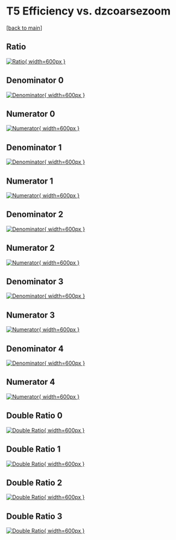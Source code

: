 # T5 Efficiency vs. dzcoarsezoom

[[back to main](./)]



## Ratio

[![Ratio](../mtv/var/T5_xtr_0_-1_eff_dzcoarsezoom.png){ width=600px }](../mtv/var/T5_xtr_0_-1_eff_dzcoarsezoom.pdf)

## Denominator 0

[![Denominator](../mtv/den/T5_xtr_0_-1_eff_dzcoarsezoom_den0.png){ width=600px }](../mtv/den/T5_xtr_0_-1_eff_dzcoarsezoom_den0.pdf)

## Numerator 0

[![Numerator](../mtv/num/T5_xtr_0_-1_eff_dzcoarsezoom_num0.png){ width=600px }](../mtv/num/T5_xtr_0_-1_eff_dzcoarsezoom_num0.pdf)

## Denominator 1

[![Denominator](../mtv/den/T5_xtr_0_-1_eff_dzcoarsezoom_den1.png){ width=600px }](../mtv/den/T5_xtr_0_-1_eff_dzcoarsezoom_den1.pdf)

## Numerator 1

[![Numerator](../mtv/num/T5_xtr_0_-1_eff_dzcoarsezoom_num1.png){ width=600px }](../mtv/num/T5_xtr_0_-1_eff_dzcoarsezoom_num1.pdf)

## Denominator 2

[![Denominator](../mtv/den/T5_xtr_0_-1_eff_dzcoarsezoom_den2.png){ width=600px }](../mtv/den/T5_xtr_0_-1_eff_dzcoarsezoom_den2.pdf)

## Numerator 2

[![Numerator](../mtv/num/T5_xtr_0_-1_eff_dzcoarsezoom_num2.png){ width=600px }](../mtv/num/T5_xtr_0_-1_eff_dzcoarsezoom_num2.pdf)

## Denominator 3

[![Denominator](../mtv/den/T5_xtr_0_-1_eff_dzcoarsezoom_den3.png){ width=600px }](../mtv/den/T5_xtr_0_-1_eff_dzcoarsezoom_den3.pdf)

## Numerator 3

[![Numerator](../mtv/num/T5_xtr_0_-1_eff_dzcoarsezoom_num3.png){ width=600px }](../mtv/num/T5_xtr_0_-1_eff_dzcoarsezoom_num3.pdf)

## Denominator 4

[![Denominator](../mtv/den/T5_xtr_0_-1_eff_dzcoarsezoom_den4.png){ width=600px }](../mtv/den/T5_xtr_0_-1_eff_dzcoarsezoom_den4.pdf)

## Numerator 4

[![Numerator](../mtv/num/T5_xtr_0_-1_eff_dzcoarsezoom_num4.png){ width=600px }](../mtv/num/T5_xtr_0_-1_eff_dzcoarsezoom_num4.pdf)

## Double Ratio 0

[![Double Ratio](../mtv/ratio/T5_xtr_0_-1_eff_dzcoarsezoom_ratio0.png){ width=600px }](../mtv/ratio/T5_xtr_0_-1_eff_dzcoarsezoom_ratio0.pdf)

## Double Ratio 1

[![Double Ratio](../mtv/ratio/T5_xtr_0_-1_eff_dzcoarsezoom_ratio1.png){ width=600px }](../mtv/ratio/T5_xtr_0_-1_eff_dzcoarsezoom_ratio1.pdf)

## Double Ratio 2

[![Double Ratio](../mtv/ratio/T5_xtr_0_-1_eff_dzcoarsezoom_ratio2.png){ width=600px }](../mtv/ratio/T5_xtr_0_-1_eff_dzcoarsezoom_ratio2.pdf)

## Double Ratio 3

[![Double Ratio](../mtv/ratio/T5_xtr_0_-1_eff_dzcoarsezoom_ratio3.png){ width=600px }](../mtv/ratio/T5_xtr_0_-1_eff_dzcoarsezoom_ratio3.pdf)

